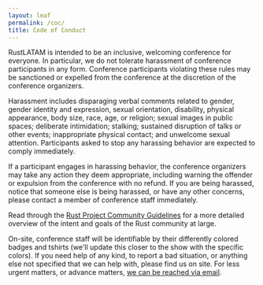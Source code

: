 ```yaml
---
layout: leaf
permalink: /coc/
title: Code of Conduct
---
```


RustLATAM is intended to be an inclusive, welcoming conference for everyone. In particular, we do not tolerate harassment of conference participants in any form. Conference participants violating these rules may be sanctioned or expelled from the conference at the discretion of the conference organizers.

Harassment includes disparaging verbal comments related to gender, gender identity and expression, sexual orientation, disability, physical appearance, body size, race, age, or religion; sexual images in public spaces; deliberate intimidation; stalking; sustained disruption of talks or other events; inappropriate physical contact; and unwelcome sexual attention. Participants asked to stop any harassing behavior are expected to comply immediately.

If a participant engages in harassing behavior, the conference organizers may take any action they deem appropriate, including warning the offender or expulsion from the conference with no refund. If you are being harassed, notice that someone else is being harassed, or have any other concerns, please contact a member of conference staff immediately.

Read through the [Rust Project Community Guidelines](https://www.rust-lang.org/conduct.html) for a more detailed overview of the intent and goals of the Rust community at large.

On-site, conference staff will be identifiable by their differently colored badges and tshirts (we'll update this closer to the show with the specific colors). If you need help of any kind, to report a bad situation, or anything else not specified that we can help with, please find us on site. For less urgent matters, or advance matters, [we can be reached via email](coc@rustlatam.org).
